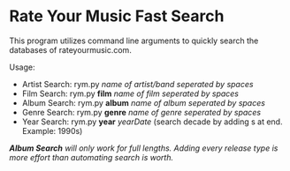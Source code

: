 # Rate Your Music Fast Search
This program utilizes command line arguments to quickly search the databases of rateyourmusic.com.

Usage:
* Artist Search: rym.py *name of artist/band seperated by spaces*
* Film Search: rym.py **film** *name of film seperated by spaces*
* Album Search: rym.py **album** *name of album seperated by spaces*
* Genre Search: rym.py **genre** *name of genre seperated by spaces*
* Year Search: rym.py **year** *yearDate* (search decade by adding s at end. Example: 1990s)

_**Album Search** will only work for full lengths. Adding every release type is more effort than automating search is worth._
